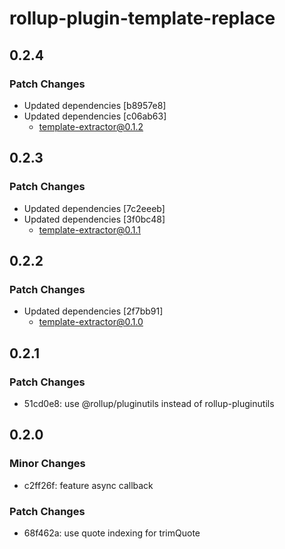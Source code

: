 # rollup-plugin-template-replace

## 0.2.4

### Patch Changes

- Updated dependencies [b8957e8]
- Updated dependencies [c06ab63]
  - template-extractor@0.1.2

## 0.2.3

### Patch Changes

- Updated dependencies [7c2eeeb]
- Updated dependencies [3f0bc48]
  - template-extractor@0.1.1

## 0.2.2

### Patch Changes

- Updated dependencies [2f7bb91]
  - template-extractor@0.1.0

## 0.2.1

### Patch Changes

- 51cd0e8: use @rollup/pluginutils instead of rollup-pluginutils

## 0.2.0

### Minor Changes

- c2ff26f: feature async callback

### Patch Changes

- 68f462a: use quote indexing for trimQuote
